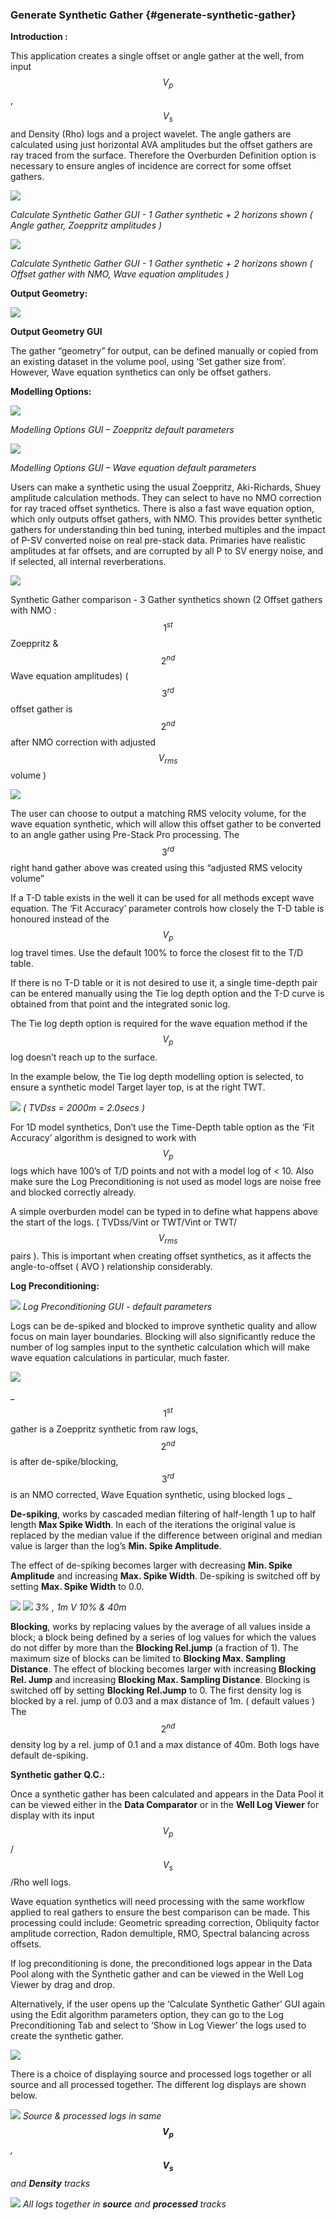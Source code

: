 ### Generate Synthetic Gather {#generate-synthetic-gather}

**Introduction :**

This application creates a single offset or angle gather at the well, from input $$V_p$$, $$V_s$$ and Density (Rho) logs and a project wavelet. The angle gathers are calculated using just horizontal AVA amplitudes but the offset gathers are ray traced from the surface. Therefore the Overburden Definition option is necessary to ensure angles of incidence are correct for some offset gathers.

![](/assets/055_Interpretation.PNG)

_Calculate Synthetic Gather GUI -  1 Gather synthetic + 2 horizons shown ( Angle gather,  Zoeppritz amplitudes )_

![](/assets/056_Interpretation.PNG)

_Calculate Synthetic Gather GUI -  1 Gather synthetic + 2 horizons shown ( Offset gather with NMO,  Wave equation amplitudes )_

**Output Geometry:**

![](/assets/057_Interpretation.PNG)

**Output Geometry GUI**

The gather “geometry” for output, can be defined manually or copied from an existing dataset in the volume pool, using ‘Set gather size from’. However, Wave equation synthetics can only be offset gathers.

**Modelling Options:**

![](/assets/058_Interpretation.PNG)

_Modelling Options GUI – Zoeppritz default parameters_

![](/assets/059_Interpretation.PNG)

_Modelling Options GUI – Wave equation default parameters_

Users can make a synthetic using the usual Zoeppritz, Aki-Richards, Shuey amplitude calculation methods. They can select to have no NMO correction for ray traced offset synthetics. There is also a fast wave equation option, which only outputs offset gathers, with NMO. This provides better synthetic gathers for understanding thin bed tuning, interbed multiples and the impact of P-SV converted noise on real pre-stack data. Primaries have realistic amplitudes at far offsets, and are corrupted by all P to SV energy noise, and if selected, all internal reverberations.

![](/assets/060_Interpretation.PNG)

Synthetic Gather comparison  -  3 Gather synthetics shown 
(2 Offset gathers with NMO : $$1^{st}$$ Zoeppritz  & $$2^{nd}$$ Wave equation amplitudes)
( $$3^{rd}$$ offset gather is $$2^{nd}$$ after NMO correction with adjusted $$V_{rms}$$ volume )


![](/assets/061_Interpretation.PNG)

The user can choose to output a matching RMS velocity volume, for the wave equation synthetic, which will allow this offset gather to be converted to an angle gather using Pre-Stack Pro processing.  The $$3^{rd}$$ right hand gather above was created using this “adjusted RMS velocity volume”

If a T-D table exists in the well it can be used for all methods except wave equation. The ‘Fit Accuracy’ parameter controls how closely the T-D table is honoured instead of the $$V_p$$ log travel times. Use the default 100% to force the closest fit to the T/D table.

If there is no T-D table or it is not desired to use it, a single time-depth pair can be entered manually using the Tie log depth option and the T-D curve is obtained from that point and the integrated sonic log.

The Tie log depth option is required for the wave equation method if the $$V_p$$ log doesn’t reach up to the surface.

In the example below, the Tie log depth modelling option is selected, to ensure a synthetic model Target layer top, is at the right TWT.

![](/assets/062_Interpretation.PNG)
_( TVDss = 2000m = 2.0secs )_

For 1D model synthetics, Don’t use the Time-Depth table option as the ‘Fit Accuracy’ algorithm is designed to work with $$V_p$$ logs which have 100’s of T/D points and not with a model log of < 10. Also make sure the Log Preconditioning is not used as model logs are noise free and blocked correctly already.

A simple overburden model can be typed in to define what happens above the start of the logs. ( TVDss/Vint or TWT/Vint or TWT/$$V_{rms}$$ pairs ).  This is important when creating offset synthetics, as it affects the angle-to-offset ( AVO ) relationship considerably.


**Log Preconditioning:**

![](/assets/063_Interpretation.PNG)
_Log Preconditioning GUI -  default parameters_

Logs can be de-spiked and blocked to improve synthetic quality and allow focus on main layer boundaries. Blocking will also significantly reduce the number of log samples input to the synthetic calculation which will make wave equation calculations in particular, much faster.

![](/assets/064_Interpretation.PNG)

_$$1^{st}$$ gather is a Zoeppritz synthetic from raw logs, $$2^{nd}$$ is after de-spike/blocking,
$$3^{rd}$$ is an NMO corrected, Wave Equation synthetic, using blocked logs _


**De-spiking**, works by cascaded median filtering of half-length 1 up to half length **Max Spike Width**. In each of the iterations the original value is replaced by the median value if the difference between original and median value is larger than the log’s **Min. Spike Amplitude**. 

The effect of de-spiking becomes larger with decreasing **Min. Spike Amplitude** and increasing **Max. Spike Width**. De-spiking is switched off by setting **Max. Spike Width** to 0.0. 

![](/assets/065_Interpretation.PNG)
![](/assets/066_Interpretation.PNG)
_3% ,  1m       V    10% & 40m_

**Blocking**, works by replacing values by the average of all values inside a block; a block being defined by a series of log values for which the values do not differ by more than the **Blocking Rel.jump**  (a fraction of 1). 
The maximum size of blocks can be limited to **Blocking Max. Sampling Distance**. 
The effect of blocking becomes larger with increasing **Blocking Rel. Jump** and increasing **Blocking Max. Sampling Distance**. Blocking is switched off by setting **Blocking Rel.Jump** to 0.
The first density log is blocked by a rel. jump of 0.03 and a max distance of 1m.   ( default values )
The $$2^{nd}$$ density log by a rel. jump of 0.1 and a max distance of 40m.
Both logs have default de-spiking.

**Synthetic gather Q.C.:**

Once a synthetic gather has been calculated and appears in the Data Pool it can be viewed either in the **Data Comparator** or in the **Well Log Viewer** for display with its input $$V_p$$/$$V_s$$/Rho well logs.

Wave equation synthetics will need processing with the same workflow applied to real gathers to ensure the best comparison can be made. This processing could include: Geometric spreading correction, Obliquity factor amplitude correction, Radon demultiple, RMO, Spectral balancing across offsets. 

If log preconditioning is done, the preconditioned logs appear in the Data Pool along with the Synthetic gather and can be viewed in the Well Log Viewer by drag and drop.

Alternatively, if the user opens up the ‘Calculate Synthetic Gather’ GUI again using the Edit algorithm parameters option, they can go to the Log Preconditioning Tab and select to ‘Show in Log Viewer’ the logs used to create the synthetic gather.

![](/assets/067_Interpretation.PNG)

There is a choice of displaying source and processed logs together or all source and all processed together. The different log displays are shown below.

![](/assets/068_Interpretation.PNG)
_Source & processed logs in same **$$V_p$$**, **$$V_s$$** and **Density** tracks_

![](/assets/069_Interpretation.PNG)
_All logs together in **source** and **processed** tracks_